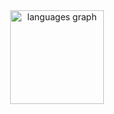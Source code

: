 <div align="center">
  <img src="https://github-readme-stats.vercel.app/api/top-langs?username=keshavcoded&locale=en&hide_title=false&layout=compact&card_width=320&langs_count=5&theme=dark&hide_border=false&order=2" height="150" alt="languages graph"  />
</div>
